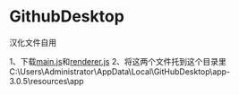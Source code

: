 # GithubDesktop
 汉化文件自用
 
 1、下载[main.js](https://github.com/ichenc/GithubDesktop/releases/download/GithubDesktop/main.js)和[renderer.js](https://github.com/ichenc/GithubDesktop/releases/download/GithubDesktop/renderer.js)
 2、将这两个文件托到这个目录里
C:\Users\Administrator\AppData\Local\GitHubDesktop\app-3.0.5\resources\app
